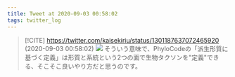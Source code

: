 ```yaml
---
title: Tweet at 2020-09-03 00:58:02
tags: twitter_log
---
```


> [!CITE] https://twitter.com/kaisekiriu/status/1301187637072465920 (2020-09-03 00:58:02)
> ![](https://twitter.com/kaisekiriu/status/1301187637072465920)
> そういう意味で、PhyloCodeの「派生形質に基づく定義」は形質と系統という2つの面で生物タクソンを"定義"できる、そこそこ良いやり方だと思うのです。
